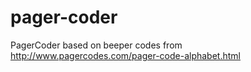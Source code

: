 # pager-coder
PagerCoder based on beeper codes from http://www.pagercodes.com/pager-code-alphabet.html 

